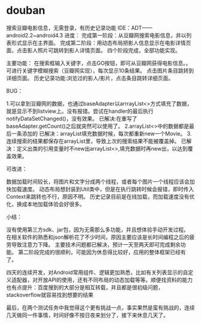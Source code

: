 douban
======

搜索豆瓣电影信息，无需登录，有历史记录功能
IDE：ADT——android2.2~android4.3
进度：
  完成第一阶段：从豆瓣网搜索电影信息，并以列表形式显示在主界面。
  完成第二阶段：用动态布局把影人信息显示在电影详情页面，点击影人照片可跳转到影人详情页面。
  四个阶段完成，全部功能实现。


主要功能：
  在搜索框输入关键字，点击GO按钮，即可从豆瓣网获得电影信息。。
  可进行关键字模糊搜索（豆瓣网实现），每次显示10条结果。
  点击图片条目跳转到详细页面。
  历史记录功能:浏览过的影人/影片，点击条目跳转详细页面。

BUG：

  1.可以拿到豆瓣网的数据，也通过baseAdapter以arrrayList<>方式填充了数据，就是显示不到listview上。没有报错。尝试在handler的最后执行notifyDataSetChanged()，没有效果。
    已解决:在重写了baseAdapter.getCount()之后就突然可以使用了。
  2.arrayList<>中的数据都是最后一条添加的
    已解决：arrayList<Movie>填充数据时候，每次都重新new一个Movie。
  3.连续搜索的结果都保存在arrayList<Movie>里，导致上次的搜索结果不能被覆盖掉。
     已解决：定义出类的引用变量时不new出arrayList<>,填充数据时再new出，以达到覆盖效果。
  
可改进：

  数据加载时间较长，将图片和文字分成两个线程，或者每个图片一个线程应该会加快加载速度。
  动态布局想封装到Util类中，但是在执行跳转时候会报错，即时传入Context来跳转也不行，原因不明。
  历史记录目前是在线加载，而加载速度没有优化，换成本地加载体验会好很多。
  
小结：

  没有使用第三方sdk、jar包，因为无需那么多功能，并且想体验手动开发过程。
  在相关软件的熟悉和json解析花了不少时间，原因主要应该是长时间编程之后的疲劳导致注意力下降。
  主要技术问题都已解决，预计一天至两天即可完成剩余功能。
  第二阶段完成的很顺利，可能因为休息得比较好，应用的整体框架已经有了。
  
  
  四天的连续开发，对Android常用组件、逻辑更加熟悉，比如有关列表显示的自定义适配器，对开放API的使用，还有不同布局的动态加载等等。顺便找资料的能力也有点提升：百度搜到的大部分是相互转载，并且都是很初级问题，stackoverflow就容易找到想要的结果
  
  最后，在两个测试任务中我觉得这个更有挑战一点，事实果然是蛮有挑战的，连续几天做同一件事情，时间好像不按日夜来划分了，接下来休息几天了。


  
  
